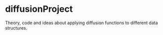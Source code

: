 # diffusionProject
Theory, code and ideas about applying diffusion functions to different data structures.
